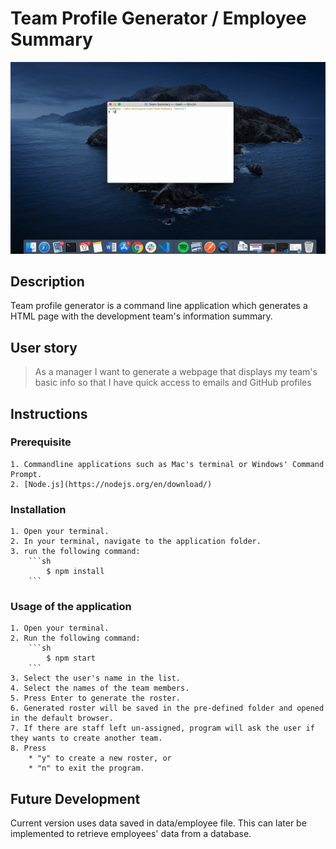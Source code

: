 # Team Profile Generator / Employee Summary

<img src="./image/team_summary.gif" alt="Team Profile Generator Photo" style="width:100vw;">

## Description

Team profile generator is a command line application which generates a HTML page with the development team's information summary. 

## User story

> As a manager
> I want to generate a webpage that displays my team's basic info
> so that I have quick access to emails and GitHub profiles

## Instructions

### Prerequisite

    1. Commandline applications such as Mac's terminal or Windows' Command Prompt.
    2. [Node.js](https://nodejs.org/en/download/)

### Installation

    1. Open your terminal.
    2. In your terminal, navigate to the application folder.
    3. run the following command: 
        ```sh
            $ npm install
        ```

### Usage of the application

    1. Open your terminal.
    2. Run the following command: 
        ```sh
            $ npm start
        ```
    3. Select the user's name in the list.
    4. Select the names of the team members.
    5. Press Enter to generate the roster.
    6. Generated roster will be saved in the pre-defined folder and opened in the default browser. 
    7. If there are staff left un-assigned, program will ask the user if they wants to create another team. 
    8. Press 
        * "y" to create a new roster, or
        * "n" to exit the program.

## Future Development

Current version uses data saved in data/employee file. This can later be implemented to retrieve employees' data from a database.
